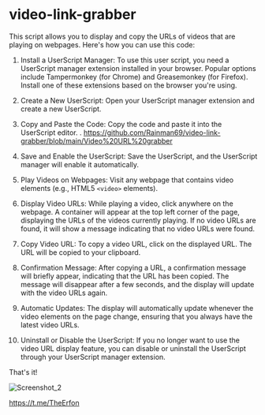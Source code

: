 # video-link-grabber

This script allows you to display and copy the URLs of videos that are playing on webpages. Here's how you can use this code:

1. Install a UserScript Manager: To use this user script, you need a UserScript manager extension installed in your browser. Popular options include Tampermonkey (for Chrome) and Greasemonkey (for Firefox). Install one of these extensions based on the browser you're using.

2. Create a New UserScript: Open your UserScript manager extension and create a new UserScript.

3. Copy and Paste the Code: Copy the code and paste it into the UserScript editor.
. https://github.com/Rainman69/video-link-grabber/blob/main/Video%20URL%20grabber

4. Save and Enable the UserScript: Save the UserScript, and the UserScript manager will enable it automatically.

5. Play Videos on Webpages: Visit any webpage that contains video elements (e.g., HTML5 `<video>` elements).

6. Display Video URLs: While playing a video, click anywhere on the webpage. A container will appear at the top left corner of the page, displaying the URLs of the videos currently playing. If no video URLs are found, it will show a message indicating that no video URLs were found.

7. Copy Video URL: To copy a video URL, click on the displayed URL. The URL will be copied to your clipboard.

8. Confirmation Message: After copying a URL, a confirmation message will briefly appear, indicating that the URL has been copied. The message will disappear after a few seconds, and the display will update with the video URLs again.

9. Automatic Updates: The display will automatically update whenever the video elements on the page change, ensuring that you always have the latest video URLs.

10. Uninstall or Disable the UserScript: If you no longer want to use the video URL display feature, you can disable or uninstall the UserScript through your UserScript manager extension.

That's it!

![Screenshot_2](https://github.com/Rainman69/video-link-grabber/assets/96986338/c63c772f-2b36-4cc6-8386-25c8b98c4da1)

https://t.me/TheErfon
